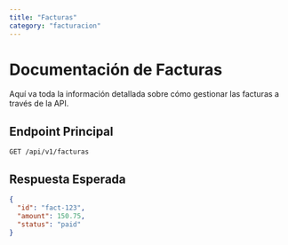 ```yaml
---
title: "Facturas"
category: "facturacion"
---
```

# Documentación de Facturas

Aquí va toda la información detallada sobre cómo gestionar las facturas a través de la API.

## Endpoint Principal

`GET /api/v1/facturas`

## Respuesta Esperada

```json
{
  "id": "fact-123",
  "amount": 150.75,
  "status": "paid"
}